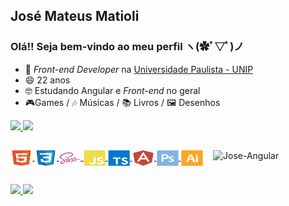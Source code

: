 ## José Mateus Matioli
### Olá!! Seja bem-vindo ao meu perfil ヽ(✿ﾟ▽ﾟ)ノ

- 🔭 *Front-end Developer* na [Universidade Paulista - UNIP](https://www.unip.br/)
- 😄 22 anos
- 🤓 Estudando Angular e *Front-end* no geral
- 🎮Games / 🎶 Músicas / 📚 Livros / 🖼 Desenhos

<div>
  <a href="https://github.com/J-Mateus">
  <img height="180em" src="https://github-readme-stats.vercel.app/api?username=J-Mateus&show_icons=true&theme=tokyonight&include_all_commits=true&count_private=true"/>
  <img height="180em" src="https://github-readme-stats.vercel.app/api/top-langs/?username=J-Mateus&layout=compact&langs_count=7&theme=tokyonight"/>
</div>
  
##
  
<div style="display: inline_block">  
  <img align="center" alt="Jose-HTML" height="25" width="35" src="https://raw.githubusercontent.com/devicons/devicon/master/icons/html5/html5-original.svg">
  <img align="center" alt="Jose-CSS" height="25" width="35" src="https://raw.githubusercontent.com/devicons/devicon/master/icons/css3/css3-original.svg">
  <img align="center" alt="Jose-SASS" height="25" width="35" src="https://raw.githubusercontent.com/devicons/devicon/master/icons/sass/sass-original.svg">
  <img align="center" alt="Jose-Js" height="25" width="35" src="https://raw.githubusercontent.com/devicons/devicon/master/icons/javascript/javascript-plain.svg">
  <img align="center" alt="Jose-Ts" height="25" width="35" src="https://raw.githubusercontent.com/devicons/devicon/master/icons/typescript/typescript-plain.svg">
  <img align="center" alt="Jose-Angular" height="25" width="35" src="https://raw.githubusercontent.com/devicons/devicon/master/icons/angularjs/angularjs-plain.svg">
  <img align="center" alt="Jose-PS" height="25" width="35" src="https://raw.githubusercontent.com/devicons/devicon/master/icons/photoshop/photoshop-plain.svg">
  <img align="center" alt="Jose-AI" height="25" width="35" src="https://raw.githubusercontent.com/devicons/devicon/master/icons/illustrator/illustrator-plain.svg">
  <img align="right" alt="Jose-Angular" height="130" width="180" src="https://media.giphy.com/media/2eHyl5MMV68oM/giphy.gif">
</div>
  
##
  
<div>
  <a href="https://www.instagram.com/jo_matioli/" target="_blank"><img src="https://img.shields.io/badge/-Instagram-%23E4405F?style=for-the-badge&logo=instagram&logoColor=white"       target="_blank">
  </a>
  <a href="www.linkedin.com/in/mateus-matioli" target="_blank"><img src="https://img.shields.io/badge/-LinkedIn-%230077B5?style=for-the-badge&logo=linkedin&logoColor=white"          target="_blank">
  </a> 
</div
